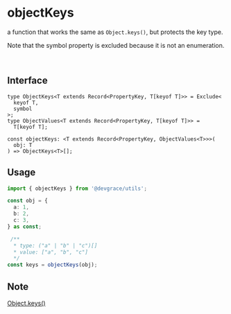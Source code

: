 # objectKeys

a function that works the same as `Object.keys()`, but protects the key type.

Note that the symbol property is excluded because it is not an enumeration.

<br />

## Interface
```tsx
type ObjectKeys<T extends Record<PropertyKey, T[keyof T]>> = Exclude<
  keyof T,
  symbol
>;
type ObjectValues<T extends Record<PropertyKey, T[keyof T]>> =
  T[keyof T];

const objectKeys: <T extends Record<PropertyKey, ObjectValues<T>>>(
  obj: T
) => ObjectKeys<T>[];
```

## Usage
```ts
import { objectKeys } from '@devgrace/utils';

const obj = {
  a: 1,
  b: 2,
  c: 3,
} as const;

 /**
  * type: ("a" | "b" | "c")[]
  * value: ["a", "b", "c"]
  */
const keys = objectKeys(obj);
```

## Note
[Object.keys()](https://developer.mozilla.org/en-US/docs/Web/JavaScript/Reference/Global_Objects/Object/keys)